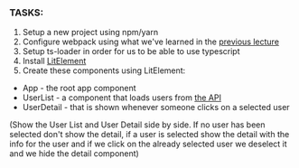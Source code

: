 ### TASKS:

1. Setup a new project using npm/yarn
2. Configure webpack using what we've learned in the [previous lecture](https://github.com/FMIjs/advanced-javascript-2021-2022/blob/master/week11/lecture/client/webpack.config.js)
3. Setup ts-loader in order for us to be able to use typescript
4. Install [LitElement](https://lit.dev/docs/getting-started/) 
5. Create these components using LitElement:
  * App - the root app component
  * UserList - a component that loads users from [the API](https://jsonplaceholder.typicode.com/users)
  * UserDetail - that is shown whenever someone clicks on a selected user

  (Show the User List and User Detail side by side. If no user has been selected don't show the detail, if a user is selected show the detail with the info for the user and if we click on the already selected user we deselect it and we hide the detail component)